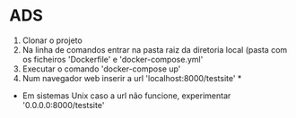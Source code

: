 # ADS

1. Clonar o projeto
2. Na linha de comandos entrar na pasta raiz da diretoria local (pasta com os ficheiros 'Dockerfile' e 'docker-compose.yml'
3. Executar o comando 'docker-compose up'
4. Num navegador web inserir a url 'localhost:8000/testsite' *


* Em sistemas Unix caso a url não funcione, experimentar '0.0.0.0:8000/testsite'
